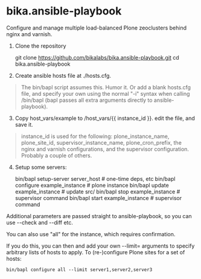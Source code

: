 bika.ansible-playbook
=====================

Configure and manage multiple load-balanced Plone zeoclusters behind 
nginx and varnish.
 
1) Clone the repository

    git clone https://github.com/bikalabs/bika.ansible-playbook.git
    cd bika.ansible-playbook

2) Create ansible hosts file at ./hosts.cfg.

> The bin/bapl script assumes this.  Humor it.  Or add a blank hosts.cfg file, and specify your own using the normal "-i" syntax when calling /bin/bapl (bapl passes all extra arguments directly to ansible-playbook).

3) Copy host_vars/example to /host_vars/{{ instance_id }}.
   edit the file, and save it.

> instance_id is used for the following: plone_instance_name, plone_site_id, supervisor_instance_name, plone_cron_prefix, the nginx and varnish configurations, and the supervisor configuration.  Probably a couple of others.

4) Setup some servers:

    bin/bapl setup-server server_host    # one-time deps, etc
    bin/bapl configure example_instance  # plone instance
    bin/bapl update example_instance     # update src/
    bin/bapl stop example_instance       # supervisor command
    bin/bapl start example_instance      # supervisor command

Additional parameters are passed straight to ansible-playbook,
so you can use --check and --diff etc.

You can also use "all" for the instance, which requires confirmation.

If you do this, you can then and add your own --limit= arguments to
specify arbitrary lists of hosts to apply.  To (re-)configure Plone
sites for a set of hosts:

    bin/bapl configure all --limit server1,server2,server3
